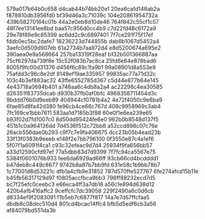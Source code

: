579a017b64b0c658
d4cab44b74bb20e1
20ea6cafd148ab2a
f878810db3956fd0
bf39d46a3c71039c
104e20861954732a
439b58270164c01b
44a2e0eb8d10de46
764f842c55cf1c57
48f7ee13141ee8bd
baa57c956d0cc4b9
c7d22fd48c6172a9
29e78f89e9c85399
ac6dd2c9c6897401
7f7ce291f75f17ef
fddb0ec5bc2dafe7
18236223d744855b
dab6b1067d5452a4
3aefc0d509d907eb
61a2734b7aa972d4
e8d5200674a695e2
390aea0e9a568664
257ba13319f28eaf
b132b501366887aa
75cf6297da739f8e
15c52f083b7ac8ca
25fd6e64e878bad6
8005f9fc00d31376
d456f6c89c1fa9b1
99a08901d8a553e9
75afdd3c96c8e2df
8149ef19ae335957
99835ac77a71d32c
103c4b3ef883ac32
43ffe6552785d367
c5d44e877b64e145
4e43718a0694b401
a746aa6c4db8a2a4
ac22298c4ea30585
d26351f83735dcab
d930b37fb0af0bfc
4968358711454d3c
9bddd76b0d9eeb89
404944c10781b4a2
4e72f4050c9e6ba9
6fae85d8fa42d380
fe96cb4ce66c767d
408c9958969c3ab4
7fc169ce1bbb7611
583aa1d7185b3f88
60e0f1e6ea239e65
b93f02d7fd1007c0
8d50dd95424fe6e0
962b0b8548d137f5
451b1c0a964136dd
7d4536f512c72bb8
a52ccd898c07c76e
26acb556dae0b293
c9f7c7e9fa406675
dcc23b05b4ead23b
33f13f0383b9eeeb
e146f2e7bb796100
0f3550e87c4a1ef6
5f07f1a6091f4ca1
c93c32efeac9d7d4
25934f9fa656bb57
a33d12590cfd97ef
77a5dbb83d7d9399
7f7fc94ca5567e75
5384f0601076b933
fee6da6929ad66ff
93cb66cd4bcdddd1
b47deb8c449c8677
9742b8a87b7bb9fd
631e58c1b9bb78b7
1c77001d8d53221c
dfb1a4cfb9e31852
787d570ffe527767
6fe274afcd15b11e
b45fb56317129d97
f0805accfbca9bb3
796ff89232ecd7d5
bc7f25efc0ceebc3
e66eca4ff3a7db18
a56c1e894d638d12
420b4afb416affc2
9ceffcfc7dc39058
229f2490a6c0d6cb
d8334ef9f2083091
f1b5eb7c6877f817
14a7e7d67ffcfaa5
dbdb8c08dec510d4
801cd4bcac14ffc4
bfb5d5edf6cb3a56
af84079bd551da3b
